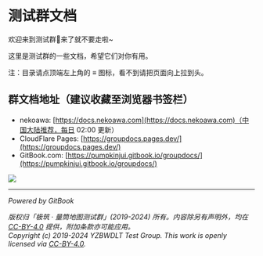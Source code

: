 # 测试群文档

欢迎来到测试群👋来了就不要走啦~

这里是测试群的一些文档，希望它们对你有用。

注：目录请点顶端左上角的 ≡ 图标，看不到请把页面向上拉到头。

## 群文档地址（建议收藏至浏览器书签栏）

- nekoawa: [https://docs.nekoawa.com](https://docs.nekoawa.com)（中国大陆推荐，每日 02:00 更新）
- CloudFlare Pages: [https://groupdocs.pages.dev/](https://groupdocs.pages.dev/)
- GitBook.com: [https://pumpkinjui.gitbook.io/groupdocs/](https://pumpkinjui.gitbook.io/groupdocs/)

![](https://resource-share.xiaozhiyuqwq.top/wp-content/uploads/2024/07/350D2A4989BEA98756EE96BC3CA22E75.jpg)

---
 
*Powered by GitBook*

*版权归「极筑 · 量筒地图测试群」(2019-2024) 所有。内容除另有声明外，均在 [CC-BY-4.0](https://creativecommons.org/licenses/by/4.0/) 提供，附加条款亦可能应用。*  
*Copyright (c) 2019-2024 YZBWDLT Test Group. This work is openly licensed via [CC-BY-4.0](https://creativecommons.org/licenses/by/4.0/).*
